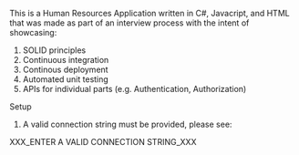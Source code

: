 This is a Human Resources Application written in C#, Javacript, and HTML that was made as part of an interview process with the intent of showcasing:
1) SOLID principles
2) Continuous integration
3) Continous deployment
4) Automated unit testing
5) APIs for individual parts (e.g. Authentication, Authorization)

Setup
1) A valid connection string must be provided, please see:
    
XXX_ENTER A VALID CONNECTION STRING_XXX
